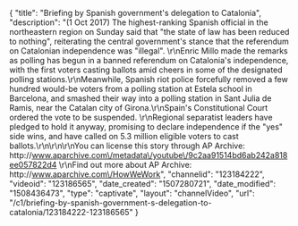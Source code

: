 {
    "title": "Briefing by Spanish government's delegation to Catalonia",
    "description": "(1 Oct 2017) The highest-ranking Spanish official in the northeastern region on Sunday said that \"the state of law has been reduced to nothing\", reiterating the central government's stance that the referendum on Catalonian independence was \"illegal\". \r\nEnric Millo made the remarks as polling has begun in a banned referendum on Catalonia's independence, with the first voters casting ballots amid cheers in some of the designated polling stations.\r\nMeanwhile, Spanish riot police forcefully removed a few hundred would-be voters from a polling station at Estela school in Barcelona, and smashed their way into a polling station in Sant Julia de Ramis, near the Catalan city of Girona.\r\nSpain's Constitutional Court ordered the vote to be suspended. \r\nRegional separatist leaders have pledged to hold it anyway, promising to declare independence if the \"yes\" side wins, and have called on 5.3 million eligible voters to cast ballots.\r\n\r\n\r\nYou can license this story through AP Archive: http:\/\/www.aparchive.com\/metadata\/youtube\/9c2aa91514bd6ab242a818ee057822d4 \r\nFind out more about AP Archive: http:\/\/www.aparchive.com\/HowWeWork",
    "channelid": "123184222",
    "videoid": "123186565",
    "date_created": "1507280721",
    "date_modified": "1508436473",
    "type": "captivate",
    "layout": "channelVideo",
    "url": "\/c1\/briefing-by-spanish-government-s-delegation-to-catalonia\/123184222-123186565"
}